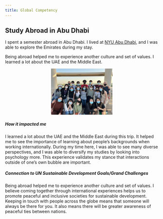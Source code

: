 ```yaml
---
title: Global Competency
---
```


## Study Abroad in Abu Dhabi
I spent a semester abroad in Abu Dhabi. I lived at 
[NYU Abu Dhabi](https://www.nyu.edu/abu-dhabi.html), and I was able to explore 
the Emirates during my stay.


Being abroad helped me to experience another culture and set of values. I learned a lot about the UAE and the Middle East.

<center>
<img src="/assets/images/nyuad_group_photo.JPG" 
     alt="NYU Abu Dhabi Group Photo" 
     style="width: 40%;" />
</center>

##### How it impacted me
I learned a lot about the UAE and the Middle East during this trip. It helped 
me to see the importance of learning about people’s backgrounds when working 
internationally. During my time here, I was able to see many diverse 
perspectives, and I was able to diversify my studies by looking into 
psychology more. This experience validates my stance that interactions outside 
of one’s own bubble are important.

##### Connection to UN Sustainable Development Goals/Grand Challenges
Being abroad helped me to experience another culture and set of values. I 
believe coming together through international experiences helps us to promote 
peaceful and inclusive societies for sustainable development. Keeping in touch 
with people across the globe means that someone will always be there for you. 
It also means there will be greater awareness of peaceful ties between nations.
